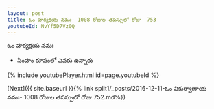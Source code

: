 ```yaml
---
layout: post
title: ఓం హర్యక్షయ నమః- 1008 రోజుల తపస్సులో రోజు  753
youtubeId: NvYf5D7Vz0Q
---
```

 
 
 ఓం హర్యక్షయ నమః  
 
 -  సింహం రూపంలో ఎవరు ఉన్నారు 
 
  
 
  
 
 
 
 
 
 


{% include youtubePlayer.html id=page.youtubeId %}
 
[Next]({{ site.baseurl }}{% link  split1/_posts/2016-12-11-ఓం వికుర్వాణాయ నమః- 1008 రోజుల తపస్సులో రోజు  752.md%})
 
